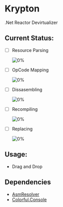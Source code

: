 # Krypton
.Net Reactor Devirtualizer

Current Status:
---------------
- [ ] Resource Parsing  

  ![0%](https://progress-bar.dev/0)

- [ ] OpCode Mapping  

  ![0%](https://progress-bar.dev/0)

- [ ] Dissasembling  

  ![0%](https://progress-bar.dev/0)

- [ ] Recompiling

  ![0%](https://progress-bar.dev/0)

- [ ] Replacing     

  ![0%](https://progress-bar.dev/0)


Usage:
------
- Drag and Drop

Dependencies
------------
- [AsmResolver](https://github.com/Washi1337/AsmResolver)
- [Colorful.Console](https://github.com/tomakita/Colorful.Console)

